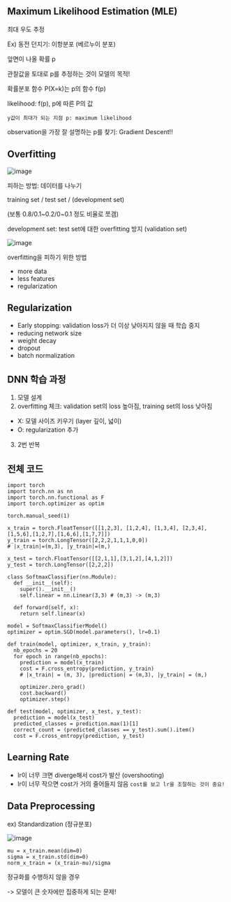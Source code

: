## Maximum Likelihood Estimation (MLE)
최대 우도 추정

Ex) 동전 던지기: 이항분포 (베르누이 분포)

앞면이 나올 확률 p

관찰값을 토대로 p를 추정하는 것이 모델의 목적!

확률분포 함수 P(X=k)는 p의 함수 f(p)

likelihood: f(p), p에 따른 P의 값

`y값이 최대가 되는 지점 p: maximum likelihood`

observation을 가장 잘 설명하는 p를 찾기: Gradient Descent!!
 

## Overfitting
![image](https://github.com/pomota/TIL/assets/132712212/c0f2046e-646b-4834-8878-d5baf6f46f88)

피하는 방법: 데이터를 나누기

training set / test set / (development set)

(보통 0.8/0.1~0.2/0~0.1 정도 비율로 쪼갬)

development set: test set에 대한 overfitting 방지 (validation set)

![image](https://github.com/pomota/TIL/assets/132712212/2365907e-652b-4ced-a95d-ad3a47e0f229)

overfitting을 피하기 위한 방법
- more data
- less features
- regularization
  
## Regularization
- Early stopping: validation loss가 더 이상 낮아지지 않을 때 학습 중지
- reducing network size
- weight decay
- dropout
- batch normalization

## DNN 학습 과정
1. 모델 설계
2. overfitting 체크: validation set의 loss 높아짐, training set의 loss 낮아짐
- X: 모델 사이즈 키우기 (layer 깊이, 넓이)
- O: regularization 추가
3. 2번 반복

## 전체 코드
```
import torch
import torch.nn as nn
import torch.nn.functional as F
import torch.optimizer as optim

torch.manual_seed(1)
```

```
x_train = torch.FloatTensor([[1,2,3], [1,2,4], [1,3,4], [2,3,4], [1,5,6],[1,2,7],[1,6,6],[1,7,7]])
y_train = torch.LongTensor([2,2,2,1,1,1,0,0])
# |x_train|=(m,3), |y_train|=(m,)

x_test = torch.FloatTensor([[2,1,1],[3,1,2],[4,1,2]])
y_test = torch.LongTensor([2,2,2])
```

```
class SoftmaxClassifier(nn.Module):
  def __init__(self):
    super().__init__()
    self.linear = nn.Linear(3,3) # (m,3) -> (m,3)
  
  def forward(self, x):
    return self.linear(x)

model = SoftmaxClassifierModel()
optimizer = optim.SGD(model.parameters(), lr=0.1)
```

```
def train(model, optimizer, x_train, y_train):
  nb_epochs = 20
  for epoch in range(nb_epochs):
    prediction = model(x_train)
    cost = F.cross_entropy(prediction, y_train)
    # |x_train| = (m, 3), |prediction| = (m,3), |y_train| = (m,)

    optimizer.zero_grad()
    cost.backward()
    optimizer.step()
```

```
def test(model, optimizer, x_test, y_test):
  prediction = model(x_test)
  predicted_classes = prediction.max(1)[1]
  correct_count = (predicted_classes == y_test).sum().item()
  cost = F.cross_entropy(prediction, y_test)
```

## Learning Rate
- lr이 너무 크면 diverge해서 cost가 발산 (overshooting)
- lr이 너무 작으면 cost가 거의 줄어들지 않음
`cost를 보고 lr을 조절하는 것이 중요!`

## Data Preprocessing
ex) Standardization (정규분포)

![image](https://github.com/pomota/TIL/assets/132712212/56de585c-8784-43a9-bd5d-d2d6b7145734)
```
mu = x_train.mean(dim=0)
sigma = x_train.std(dim=0)
norm_x_train = (x_train-mu)/sigma
```
정규화를 수행하지 않을 경우

-> 모델이 큰 숫자에만 집중하게 되는 문제!
